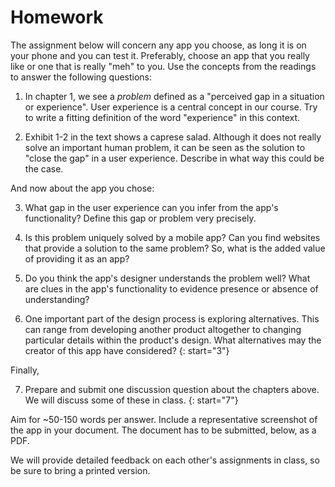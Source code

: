 # Homework

The assignment below will concern any app you choose, as long it is on your phone and you can test it. Preferably, choose an app that you really like or one that is really "meh" to you. Use the concepts from the readings to answer the following questions:

1. In chapter 1, we see a *problem* defined as a "perceived gap in a situation or experience". User experience is a central concept in our course. Try to write a fitting definition of the word "experience" in this context.

2. Exhibit 1-2 in the text shows a caprese salad. Although it does not really solve an important human problem, it can be seen as the solution to "close the gap" in a user experience. Describe in what way this could be the case.

And now about the app you chose:

3. What gap in the user experience can you infer from the app's functionality? Define this gap or problem very precisely.

4. Is this problem uniquely solved by a mobile app? Can you find websites that provide a solution to the same problem? So, what is the added value of providing it as an app?

5. Do you think the app's designer understands the problem well? What are clues in the app's functionality to evidence presence or absence of understanding?

6. One important part of the design process is exploring alternatives. This can range from developing another product altogether to changing particular details within the product's design. What alternatives may the creator of this app have considered?
{: start="3"}

Finally,

7. Prepare and submit one discussion question about the chapters above. We will discuss some of these in class.
{: start="7"}

Aim for ~50-150 words per answer. Include a representative screenshot of the app in your document. The document has to be submitted, below, as a PDF.

We will provide detailed feedback on each other's assignments in class, so be sure to bring a printed version. 
